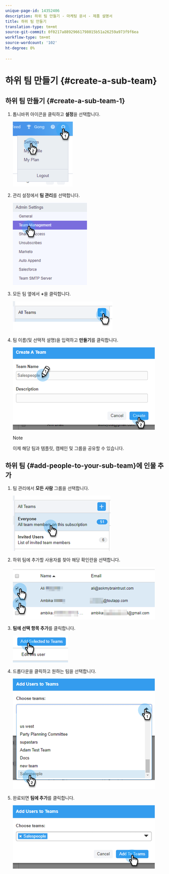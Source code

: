 ```yaml
---
unique-page-id: 14352406
description: 하위 팀 만들기 - 마케팅 문서 - 제품 설명서
title: 하위 팀 만들기
translation-type: tm+mt
source-git-commit: 0f0217a88929661798015b51a26259a973f9f6ea
workflow-type: tm+mt
source-wordcount: '102'
ht-degree: 0%

---
```



# 하위 팀 만들기 {#create-a-sub-team}

## 하위 팀 만들기 {#create-a-sub-team-1}

1. 톱니바퀴 아이콘을 클릭하고 **설정**&#x200B;을 선택합니다.

   ![](assets/one-1.png)

1. 관리 설정에서 **팀 관리**&#x200B;를 선택합니다.

   ![](assets/two-1.png)

1. 모든 팀 옆에서 **+**&#x200B;을 클릭합니다.

   ![](assets/three-1.png)

1. 팀 이름(및 선택적 설명)을 입력하고 **만들기**&#x200B;를 클릭합니다.

   ![](assets/four-1.png)

   >[!NOTE]
   >
   >이제 해당 팀과 템플릿, 캠페인 및 그룹을 공유할 수 있습니다.

## 하위 팀 {#add-people-to-your-sub-team}에 인물 추가

1. 팀 관리에서 **모든 사람** 그룹을 선택합니다.

   ![](assets/five-1.png)

1. 하위 팀에 추가할 사용자를 찾아 해당 확인란을 선택합니다.

   ![](assets/six.png)

1. **팀에 선택 항목 추가**&#x200B;를 클릭합니다.

   ![](assets/seven.png)

1. 드롭다운을 클릭하고 원하는 팀을 선택합니다.

   ![](assets/eight.png)

1. 완료되면 **팀에 추가**&#x200B;를 클릭합니다.

   ![](assets/nine.png)

